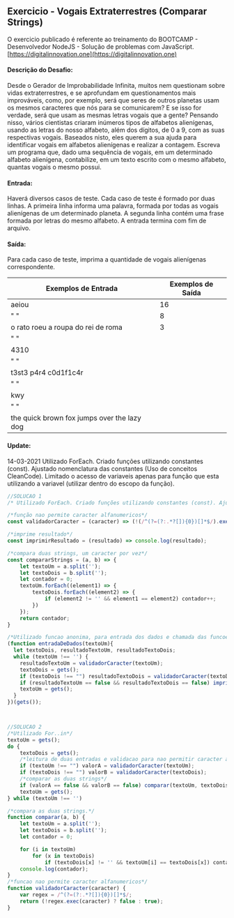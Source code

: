 ## Exercicio - Vogais Extraterrestres (Comparar Strings)

O exercicio publicado é referente ao treinamento do BOOTCAMP - Desenvolvedor NodeJS -  Solução de problemas com JavaScript. [https://digitalinnovation.one](https://digitalinnovation.one)


#### Descrição do Desafio:

Desde o Gerador de Improbabilidade Infinita, muitos nem questionam sobre vidas extraterrestres, e se aprofundam em questionamentos mais improváveis, como, por exemplo, será que seres de outros planetas usam os mesmos caracteres que nós para se comunicarem? E se isso for verdade, será que usam as mesmas letras vogais que a gente? Pensando nisso, vários cientistas criaram inúmeros tipos de alfabetos alienígenas, usando as letras do nosso alfabeto, além dos dígitos, de 0 a 9, com as suas respectivas vogais. Baseados nisto, eles querem a sua ajuda para identificar vogais em alfabetos alienígenas e realizar a contagem.
Escreva um programa que, dado uma sequência de vogais, em um determinado alfabeto alienígena, contabilize, em um texto escrito com o mesmo alfabeto, quantas vogais o mesmo possui.


#### Entrada:

Haverá diversos casos de teste. Cada caso de teste é formado por duas linhas. A primeira linha informa uma palavra, formada por todas as vogais alienígenas de um determinado planeta. A segunda linha contém uma frase formada por letras do mesmo alfabeto. A entrada termina com fim de arquivo.


#### Saída:

Para cada caso de teste, imprima a quantidade de vogais alienígenas correspondente.

Exemplos de Entrada  | Exemplos de Saída
------------- | -------------
aeiou | 16
" " | 8
o rato roeu a roupa do rei de roma | 3
" " |
4310 |
" " |
t3st3 p4r4 c0d1f1c4r |
" " |
kwy |
" " |
the quick brown fox jumps over the lazy dog |


#### Update:
14-03-2021 Utilizado ForEach. Criado funções utilizando constantes (const). Ajustado nomenclatura das constantes (Uso de conceitos CleanCode). Limitado o acesso de variaveis apenas para função que esta utilizando a variavel (utilizar dentro do escopo da função).


```javascript
//SOLUCAO 1
/* Utilizado ForEach. Criado funções utilizando constantes (const). Ajustado nomenclatura das constantes (Uso de conceitos CleanCode). Limitado o acesso de variaveis apenas para função que esta utilizando a variavel.*/

/*função nao permite caracter alfanumericos*/
const validadorCaracter = (caracter) => (!(/^(?=(?:.*?[]){0})[]*$/).exec(caracter) ? false : true);

/*imprime resultado*/
const imprimirResultado = (resultado) => console.log(resultado);

/*compara duas strings, um caracter por vez*/
const compararStrings = (a, b) => {
    let textoUm = a.split('');
    let textoDois = b.split('');
    let contador = 0;
    textoUm.forEach((element1) => {
        textoDois.forEach((element2) => {
            if (element2 != '' && element1 == element2) contador++;
        })
    });
    return contador;
}

/*Utilizado funcao anonima, para entrada dos dados e chamada das funcoes.*/
(function entradaDeDados(textoUm){
  let textoDois, resultadoTextoUm, resultadoTextoDois;
  while (textoUm !== '') {
    resultadoTextoUm = validadorCaracter(textoUm);
    textoDois = gets();
    if (textoDois !== "") resultadoTextoDois = validadorCaracter(textoDois);
    if (resultadoTextoUm == false && resultadoTextoDois == false) imprimirResultado(compararStrings(textoUm, textoDois));
    textoUm = gets();
  }
})(gets());



//SOLUCAO 2 
/*Utilizado For..in*/
textoUm = gets();
do {
    textoDois = gets();
    /*leitura de duas entradas e validacao para nao permitir caracter alfanumerico.*/
    if (textoUm !== "") valorA = validadorCaracter(textoUm);
    if (textoDois !== "") valorB = validadorCaracter(textoDois);
    /*comparar as duas strings*/
    if (valorA == false && valorB == false) comparar(textoUm, textoDois);
    textoUm = gets();
} while (textoUm !== '')

/*compara as duas strings.*/
function comparar(a, b) {
    let textoUm = a.split('');
    let textoDois = b.split('');
    let contador = 0;

    for (i in textoUm)
        for (x in textoDois)
            if (textoDois[x] != '' && textoUm[i] == textoDois[x]) contador++;
    console.log(contador);
}
/*funcao nao permite caracter alfanumericos*/
function validadorCaracter(caracter) {
    var regex = /^(?=(?:.*?[]){0})[]*$/;
    return (!regex.exec(caracter) ? false : true);
}
```
